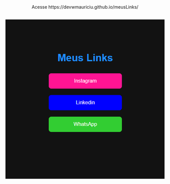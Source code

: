<div align="center">
 Acesse https://devwmauriciu.github.io/meusLinks/
</div>
<br/>
<div align="center">
  
  ![Texto alternativo da imagem](Meus%20links.png)
</div>
